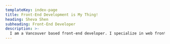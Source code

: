 ```yaml
---
templateKey: index-page
title: Front-End Development is My Thing!
heading: Sheva Shen
subheading: Front-End Developer
description: >-
  I am a Vancouver based front-end developer. I specialize in web front end development with a solid UI/UX background.
---
```

